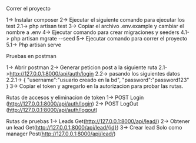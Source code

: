 Correr el proyecto 

1-> Instalar composer 
2-> Ejecutar el siguiente comando para ejecutar los test
2.1->  php artisan test
3-> Copiar el archivo .env.example y cambiar el nombre a .env 
4-> Ejecutar comando para crear migraciones y seeders
4.1-> php artisan mgrate --seed
5-> Ejecutar comando para correr el proyecto 
5.1-> Php artisan serve 

Pruebas en postman 

1-> Abrir postman 
2-> Generar peticion post a la siguiente ruta 
2.1->http://127.0.0.1:8000/api/auth/login
2.2-> pasando los siguientes datos 
2.2.1-> {
    "username":"usuario creado en la bd",
    "password":"password123"
}
3-> Copiar el token y agregarlo en la autorizacion para probar las rutas.

Rutas de accesos y eliminacion de token
1-> POST Login (http://127.0.0.1:8000/api/auth/login)
2-> POST LogOut (http://127.0.0.1:8000/api/auth/logout)

Rutas de pruebas 
1->  Leads Get(http://127.0.0.1:8000/api/lead/)
2->  Obtener un lead Get(http://127.0.0.1:8000/api/lead/{id})
3->  Crear lead Solo como manager Post(http://127.0.0.1:8000/api/lead/)